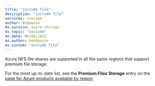 ```yaml
---
title: "include file"
description: "include file"
services: storage
author: khdownie
ms.service: azure-storage
ms.topic: "include"
ms.date: 06/04/2021
ms.author: kendownie
ms.custom: "include file"
---
```


Azure NFS file shares are supported in all the same regions that support premium file storage.

For the most up-to-date list, see the **Premium Files Storage** entry on the [page for Azure products available by region](https://azure.microsoft.com/global-infrastructure/services/?products=storage&regions=all).
